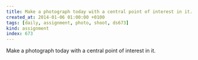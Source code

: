 ```yaml
---
title: Make a photograph today with a central point of interest in it.
created_at: 2014-01-06 01:00:00 +0100
tags: [daily, assignment, photo, shoot, ds673]
kind: assignment
index: 673
---
```


Make a photograph today with a central point of interest in it.
